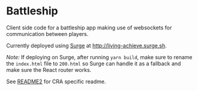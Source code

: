 # Battleship

Client side code for a battleship app making use of websockets for communication between players.

Currently deployed using [Surge](https://surge.sh) at http://living-achieve.surge.sh.

_Note:_ If deploying on Surge, after running `yarn build`, make sure to rename the `index.html` file to `200.html` so Surge can handle it as a fallback and make sure the React router works.

See [README2](./README2.md) for CRA specific readme.

